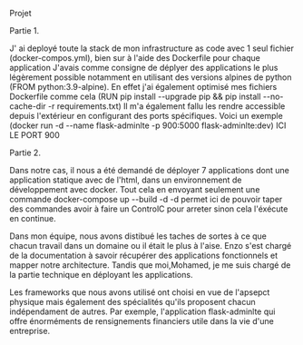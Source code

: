 Projet

Partie 1.

J' ai deployé toute la stack de mon infrastructure as code avec 1 seul fichier (docker-compos.yml), bien sur à l'aide des Dockerfile pour chaque application
J'avais comme consigne de déplyer des applications le plus légèrement possible notamment en utilisant des versions alpines de python (FROM python:3.9-alpine). 
En effet j'ai également optimisé mes fichiers Dockerfile comme cela (RUN pip install --upgrade pip && pip install --no-cache-dir -r requirements.txt)
Il m'a également fallu les rendre accessible depuis l'extérieur en configurant des ports spécifiques. Voici un exemple (docker run -d --name flask-adminlte -p 900:5000 flask-adminlte:dev) ICI LE PORT 900

Partie 2.

Dans notre cas, il nous a été demandé de déployer 7 applications dont une application statique avec de l'html, dans un environnement de développement avec docker. Tout cela en envoyant seulement une commande docker-compose up --build -d
-d permet ici de pouvoir taper des commandes avoir à faire un ControlC pour arreter sinon cela l'éxécute en continue.

Dans mon équipe, nous avons distibué les taches de sortes à ce que chacun travail dans un domaine ou il était le plus à l'aise. Enzo s'est chargé de la documentation à savoir récupérer des applications fonctionnels et mapper notre architecture. Tandis que moi,Mohamed, je me suis chargé de la partie technique en déployant les applications.

Les frameworks que nous avons utilisé ont choisi en vue de l'apsepct physique mais également des spécialités qu'ils proposent chacun indépendament de autres. Par exemple, l'application flask-adminlte qui offre énorméments de rensignements financiers utile dans la vie d'une entreprise.

